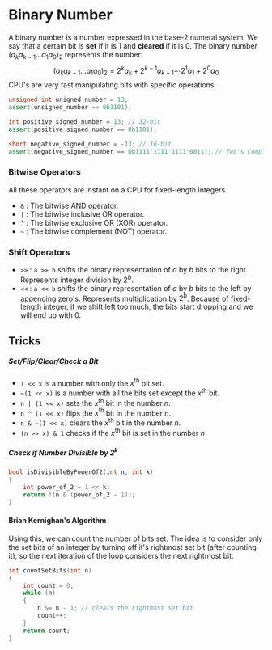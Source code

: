 # Binary Number
A binary number is a number expressed in the base-$2$ numeral system.
We say that a certain bit is **set** if it is $1$ and **cleared** if it is $0$.
The binary number $(a_ka_{k-1}\dots a_1a_0)_2$ represents the number:
$$(a_ka_{k-1}\dots a_1a_0)_2 = 2^ka_k+2^{k-1}a_{k-1}\cdots2^1a_1+2^0a_0$$
CPU's are very fast manipulating bits with specific operations.
```cpp
unsigned int unigned_number = 13;
assert(unsigned_number == 0b1101);

int positive_signed_number = 13; // 32-bit
assert(positive_signed_number == 0b1101);

short negative_signed_number = -13; // 16-bit
assert(negative_signed_number == 0b1111'1111'1111'0011); // Two's Complement
```
### Bitwise Operators
All these operators are instant on a CPU for fixed-length integers.
- `&` : The bitwise AND operator.
- `|` : The bitwise inclusive OR operator.
- `^` : The bitwise exclusive OR (XOR) operator.
- `~` : The bitwise complement (NOT) operator.
### Shift Operators
- `>>` : `a >> b` shifts the binary representation of $a$ by $b$ bits to the right. Represents integer division by $2^b$.
- `<<` : `a << b` shifts the binary representation of $a$ by $b$ bits to the left by appending zero's. Represents multiplication by $2^b$. Because of fixed-length integer, if we shift left too much, the bits start dropping and we will end up with $0$.
## Tricks
##### Set/Flip/Clear/Check a Bit
- `1 << x` is a number with only the $x^{\text{th}}$ bit set.
- `~(1 << x)` is a number with all the bits set except the $x^{\text{th}}$ bit.
- `n | (1 << x)` sets the $x^{\text{th}}$ bit in the number $n$.
- `n ^ (1 << x)` flips the $x^{\text{th}}$ bit in the number $n$.
- `n & ~(1 << x)` clears the $x^{\text{th}}$ bit in the number $n$.
- `(n >> x) & 1` checks if the $x^{\text{th}}$ bit is set in the number $n$
##### Check if Number Divisible by $2^k$
```cpp
bool isDivisibleByPowerOf2(int n, int k)
{
	int power_of_2 = 1 << k;
	return !(n & (power_of_2 - 1));
}
```
#### Brian Kernighan's Algorithm
Using this, we can count the number of bits set.
The idea is to consider only the set bits of an integer by turning off it's rightmost set bit (after counting it), so the next iteration of the loop considers the next rightmost bit.
```cpp
int countSetBits(int n)
{
	int count = 0;
	while (n)
	{
		n &= n - 1; // clears the rightmost set bit
		count++;
	}
	return count;
}
```